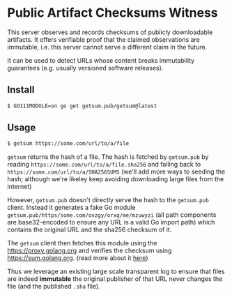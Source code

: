 # Public Artifact Checksums Witness

This server observes and records checksums of publicly downloadable artifacts.
It offers verifiable proof that the claimed observations are immutable, i.e. this server cannot serve a different claim in the future.

It can be used to detect URLs whose content breaks immutability guarantees (e.g. usually versioned software releases).

## Install

```bash
$ GO111MODULE=on go get getsum.pub/getsum@latest
```

## Usage

```bash
$ getsum https://some.com/url/to/a/file
```

`getsum` returns the hash of a file. The hash is fetched by `getsum.pub` by reading `https://some.com/url/to/a/file.sha256` and falling back to `https://some.com/url/to/a/SHA256SUMS` (we'll add more ways to seeding the hash; although we're likeley keep avoiding downloading large files from the internet)

However, `getsum.pub` doesn't directly serve the hash to the `getsum.pub` client.
Instead it generates a fake Go module `getsum.pub/https/some.com/ovzgy/orxq/me/mzuwyzi` (all path components are base32-encoded to ensure any URL is a valid Go import path)
which contains the original URL and the sha256 checksum of it.

The `getsum` client then fetches this module using the https://proxy.golang.org and verifies the checksum using https://sum.golang.org. (read more about it [here](https://go.googlesource.com/proposal/+/master/design/25530-sumdb.md))

Thus we leverage an existing large scale transparent log to ensure that files are indeed **immutable** the original publisher of that URL never changes the file (and the published `.sha` file).

